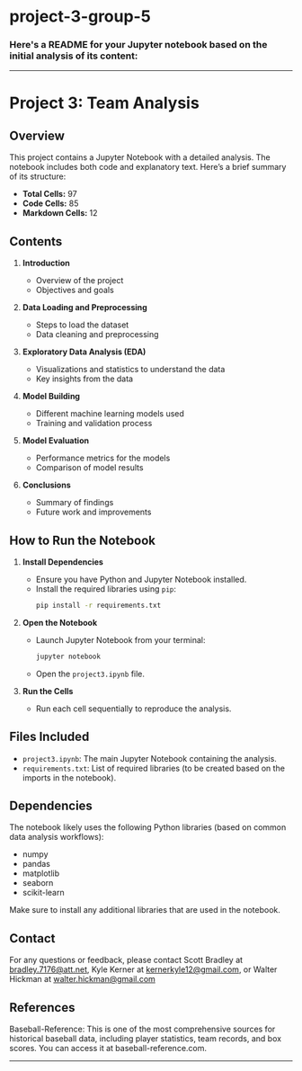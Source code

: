 # project-3-group-5
### Here's a README for your Jupyter notebook based on the initial analysis of its content:

---

# Project 3: Team Analysis

## Overview

This project contains a Jupyter Notebook with a detailed analysis. The notebook includes both code and explanatory text. Here’s a brief summary of its structure:

- **Total Cells:** 97
- **Code Cells:** 85
- **Markdown Cells:** 12

## Contents

1. **Introduction**
   - Overview of the project
   - Objectives and goals

2. **Data Loading and Preprocessing**
   - Steps to load the dataset
   - Data cleaning and preprocessing

3. **Exploratory Data Analysis (EDA)**
   - Visualizations and statistics to understand the data
   - Key insights from the data

4. **Model Building**
   - Different machine learning models used
   - Training and validation process

5. **Model Evaluation**
   - Performance metrics for the models
   - Comparison of model results

6. **Conclusions**
   - Summary of findings
   - Future work and improvements

## How to Run the Notebook

1. **Install Dependencies**
   - Ensure you have Python and Jupyter Notebook installed.
   - Install the required libraries using `pip`:
     ```sh
     pip install -r requirements.txt
     ```

2. **Open the Notebook**
   - Launch Jupyter Notebook from your terminal:
     ```sh
     jupyter notebook
     ```
   - Open the `project3.ipynb` file.

3. **Run the Cells**
   - Run each cell sequentially to reproduce the analysis.

## Files Included

- `project3.ipynb`: The main Jupyter Notebook containing the analysis.
- `requirements.txt`: List of required libraries (to be created based on the imports in the notebook).

## Dependencies

The notebook likely uses the following Python libraries (based on common data analysis workflows):
- numpy
- pandas
- matplotlib
- seaborn
- scikit-learn

Make sure to install any additional libraries that are used in the notebook.

## Contact

For any questions or feedback, please contact Scott Bradley at bradley.7176@att.net, Kyle Kerner at kernerkyle12@gmail.com, or 
Walter Hickman at walter.hickman@gmail.com


## References 
Baseball-Reference: This is one of the most comprehensive sources for historical baseball data, including player statistics, team records, and box scores. You can access it at baseball-reference.com. 

---

